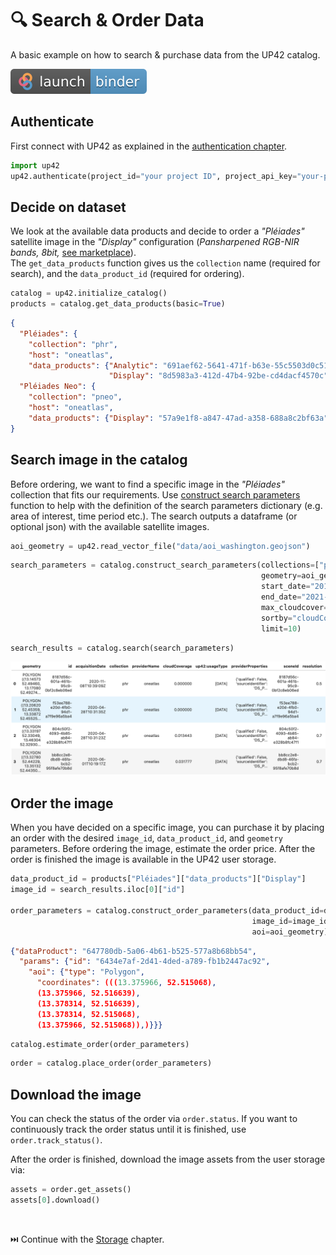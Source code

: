 # 🔍 Search & Order Data

A basic example on how to search & purchase data from the UP42 catalog.

[![Binder](assets/badge_logo.svg)](https://mybinder.org/v2/gh/up42/up42-py/master?filepath=examples%2Fguides%2Fsearch_order_data.ipynb)

## **Authenticate**

First connect with UP42 as explained in the [authentication chapter](authentication.md).

```python
import up42
up42.authenticate(project_id="your project ID", project_api_key="your-project-API-key")
```

## **Decide on dataset**

We look at the available data products and decide to order a *"Pléiades"* satellite image in the 
*"Display"* configuration (*Pansharpened RGB-NIR bands, 8bit,*
[see marketplace](https://up42.com/marketplace/blocks/data/oneatlas-pleiades-display)).<br>
The `get_data_products` function gives us the `collection` name (required for search), and the 
`data_product_id` (required for ordering).

```python
catalog = up42.initialize_catalog()
products = catalog.get_data_products(basic=True)
```

```json
{
  "Pléiades": {
    "collection": "phr",
    "host": "oneatlas",
    "data_products": {"Analytic": "691aef62-5641-471f-b63e-55c5503d0c51", 
                      "Display": "8d5983a3-412d-47b4-92be-cd4dacf4570c"}},
  "Pléiades Neo": {
    "collection": "pneo",
    "host": "oneatlas",
    "data_products": {"Display": "57a9e1f8-a847-47ad-a358-688a8c2bf63a"}}
}
```

## **Search image in the catalog**

Before ordering, we want to find a specific image in the *"Pléiades"* collection that fits our requirements. 
Use [construct search parameters](catalog-reference.md#up42.catalog.Catalog.construct_search_parameters) 
function to help with the definition of the search parameters dictionary (e.g. area of interest, time period etc.). 
The search outputs a dataframe (or optional json) with the available satellite images.


```python
aoi_geometry = up42.read_vector_file("data/aoi_washington.geojson")
```

```python
search_parameters = catalog.construct_search_parameters(collections=["phr"],
                                                        geometry=aoi_geometry,
                                                        start_date="2019-01-01",
                                                        end_date="2021-12-31",
                                                        max_cloudcover=20,
                                                        sortby="cloudCoverage",
                                                        limit=10)
```
```python
search_results = catalog.search(search_parameters)
```

![Search results](assets/search_results.png)


## **Order the image**

When you have decided on a specific image, you can purchase it by placing an order
with the desired `image_id`, `data_product_id`,  and `geometry` parameters. 
Before ordering the image, estimate the order price. After the order is finished the image is 
available in the UP42 user storage.

```python
data_product_id = products["Pléiades"]["data_products"]["Display"]
image_id = search_results.iloc[0]["id"]

order_parameters = catalog.construct_order_parameters(data_product_id=data_product_id,
                                                      image_id=image_id, 
                                                      aoi=aoi_geometry)
```
```json
{"dataProduct": "647780db-5a06-4b61-b525-577a8b68bb54",
  "params": {"id": "6434e7af-2d41-4ded-a789-fb1b2447ac92",
    "aoi": {"type": "Polygon",
      "coordinates": (((13.375966, 52.515068),
      (13.375966, 52.516639),
      (13.378314, 52.516639),
      (13.378314, 52.515068),
      (13.375966, 52.515068)),)}}}
```


```python
catalog.estimate_order(order_parameters)
```

```python
order = catalog.place_order(order_parameters)
```

## **Download the image**

You can check the status of the order via `order.status`. If you want to continuously track the
order status until it is finished, use `order.track_status()`. 

After the order is finished, download the image assets from the user storage via:

```python
assets = order.get_assets()
assets[0].download()
```

<br>

⏭️ Continue with the [Storage](storage.md) chapter.

